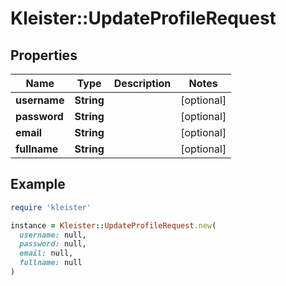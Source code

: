 # Kleister::UpdateProfileRequest

## Properties

| Name | Type | Description | Notes |
| ---- | ---- | ----------- | ----- |
| **username** | **String** |  | [optional] |
| **password** | **String** |  | [optional] |
| **email** | **String** |  | [optional] |
| **fullname** | **String** |  | [optional] |

## Example

```ruby
require 'kleister'

instance = Kleister::UpdateProfileRequest.new(
  username: null,
  password: null,
  email: null,
  fullname: null
)
```

